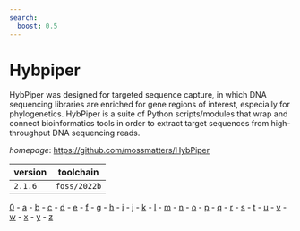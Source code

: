 ```yaml
---
search:
  boost: 0.5
---
```

# Hybpiper

HybPiper was designed for targeted sequence capture,  in which DNA sequencing libraries are enriched for gene regions of interest,  especially for phylogenetics. HybPiper is a suite of Python scripts/modules  that wrap and connect bioinformatics tools in order to extract target  sequences from high-throughput DNA sequencing reads.

*homepage*: <https://github.com/mossmatters/HybPiper>

version | toolchain
--------|----------
``2.1.6`` | ``foss/2022b``

[0](../0/index.md) - [a](../a/index.md) - [b](../b/index.md) - [c](../c/index.md) - [d](../d/index.md) - [e](../e/index.md) - [f](../f/index.md) - [g](../g/index.md) - [h](../h/index.md) - [i](../i/index.md) - [j](../j/index.md) - [k](../k/index.md) - [l](../l/index.md) - [m](../m/index.md) - [n](../n/index.md) - [o](../o/index.md) - [p](../p/index.md) - [q](../q/index.md) - [r](../r/index.md) - [s](../s/index.md) - [t](../t/index.md) - [u](../u/index.md) - [v](../v/index.md) - [w](../w/index.md) - [x](../x/index.md) - [y](../y/index.md) - [z](../z/index.md)

